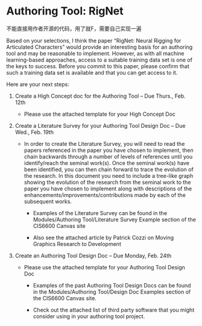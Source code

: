 # Authoring Tool: RigNet

不能直接用作者开源的代码，用了就F，需要自己实现一遍


Based on your selections, I think the paper “RigNet: Neural Rigging for Articulated Characters” would provide an interesting basis for an authoring tool and may be reasonable to implement. However, as with all machine learning-based approaches, access to a suitable training data set is one of the keys to success.  Before you commit to this paper, please confirm that such a training data set is available and that you can get access to it.

Here are your next steps:

1. Create a High Concept doc for the Authoring Tool – Due Thurs., Feb. 12th
   - Please use the attached template for your High Concept Doc


2. Create a Literature Survey for your Authoring Tool Design Doc – Due Wed., Feb. 19th

   - In order to create the Literature Survey, you will need to read the papers referenced in the paper you have chosen to implement, then chain backwards through a number of levels of references until you identify/reach the seminal work(s). Once the seminal work(s) have been identified, you can then chain forward to trace the evolution of the research. In this document you need to include a tree-like graph showing the evolution of the research from the seminal work to the paper you have chosen to implement along with descriptions of the enhancements/improvements/contributions made by each of the subsequent works.
   
   
      - Examples of the Literature Survey can be found in the Modules/Authoring Tool/Literature Survey Example section of the CIS6600 Canvas site
   
   
      - Also see the attached article by Patrick Cozzi on Moving Graphics Research to Development
   


3. Create an Authoring Tool Design Doc – Due Monday, Feb. 24th 

   - Please use the attached template for your Authoring Tool Design Doc
   
   
      - Examples of the past Authoring Tool Design Docs can be found in the Modules/Authoring Tool/Design Doc Examples section of the CIS6600 Canvas site. 
   
   
      - Check out the attached list of third party software that you might consider using in your authoring tool project.
   

